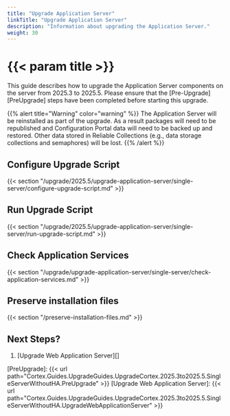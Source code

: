 ```yaml
---
title: "Upgrade Application Server"
linkTitle: "Upgrade Application Server"
description: "Information about upgrading the Application Server."
weight: 30
---
```


# {{< param title >}}

This guide describes how to upgrade the Application Server components on the server from 2025.3 to 2025.5. Please ensure that the [Pre-Upgrade][PreUpgrade] steps have been completed before starting this upgrade.

{{% alert title="Warning" color="warning" %}}
The Application Server will be reinstalled as part of the upgrade. As a result packages will need to be republished and Configuration Portal data will need to be backed up and restored. Other data stored in Reliable Collections (e.g., data storage collections and semaphores) will be lost.
{{% /alert %}}

## Configure Upgrade Script

{{< section "/upgrade/2025.5/upgrade-application-server/single-server/configure-upgrade-script.md" >}}

## Run Upgrade Script

{{< section "/upgrade/2025.5/upgrade-application-server/single-server/run-upgrade-script.md" >}}

## Check Application Services

{{< section "/upgrade/upgrade-application-server/single-server/check-application-services.md" >}}

## Preserve installation files

{{< section "/preserve-installation-files.md" >}}

## Next Steps?

1. [Upgrade Web Application Server][]

[PreUpgrade]: {{< url path="Cortex.Guides.UpgradeGuides.UpgradeCortex.2025.3to2025.5.SingleServerWithoutHA.PreUpgrade" >}}
[Upgrade Web Application Server]: {{< url path="Cortex.Guides.UpgradeGuides.UpgradeCortex.2025.3to2025.5.SingleServerWithoutHA.UpgradeWebApplicationServer" >}}
